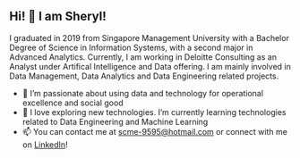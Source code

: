 ## Hi! 👋 I am Sheryl! ##

I graduated in 2019 from Singapore Management University with a Bachelor Degree of Science in Information Systems, with a second major in Advanced Analytics. Currently, I am working in Deloitte Consulting as an Analyst under Artifical Intelligence and Data offering. I am mainly involved in Data Management, Data Analytics and Data Engineering related projects.

- 👀 I’m passionate about using data and technology for operational excellence and social good
- 🌱 I love exploring new technologies. I’m currently learning technologies related to Data Engineering and Machine Learning
- 📫 You can contact me at scme-9595@hotmail.com or connect with me on [LinkedIn](https://www.linkedin.com/in/sherylcme/)!

<!---
sherylcme/sherylcme is a ✨ special ✨ repository because its `README.md` (this file) appears on your GitHub profile.
You can click the Preview link to take a look at your changes.
--->
